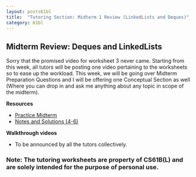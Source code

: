 ```yaml
---
layout: posts61bl
title:  "Tutoring Section: Midterm 1 Review (LinkedLists and Deques)"
category: 61bl
---
```


## Midterm Review: Deques and LinkedLists

Sorry that the promised video for worksheet 3 never came. Starting from this week, all tutors will be posting one video pertaining to the worksheets so to ease up the workload. This week, we will be going over Midterm Preparation Questions and I will be offering one Conceptual Section as well (Where you can drop in and ask me anything about any topic in scope of the midterm).

**Resources**
- [Practice Midterm](/assets/docs/WorksheetMT1.pdf)
- [Notes and Solutions (4-6)](/)

**Walkthrough videos**
- To be announced by all the tutors collectively.

### Note: The tutoring worksheets are property of CS61B(L) and are solely intended for the purpose of personal use.
